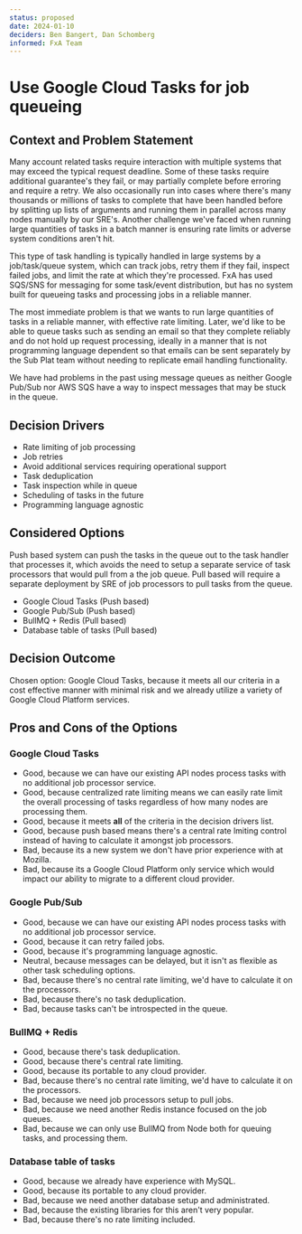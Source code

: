 ```yaml
---
status: proposed
date: 2024-01-10
deciders: Ben Bangert, Dan Schomberg
informed: FxA Team
---
```


# Use Google Cloud Tasks for job queueing

## Context and Problem Statement

Many account related tasks require interaction with multiple systems that may exceed the typical request deadline. Some of these tasks require additional guarantee's they fail, or may partially complete before erroring and require a retry. We also occasionally run into cases where there's many thousands or millions of tasks to complete that have been handled before by splitting up lists of arguments and running them in parallel across many nodes manually by our SRE's. Another challenge we've faced when running large quantities of tasks in a batch manner is ensuring rate limits or adverse system conditions aren't hit.

This type of task handling is typically handled in large systems by a job/task/queue system, which can track jobs, retry them if they fail, inspect failed jobs, and limit the rate at which they're processed. FxA has used SQS/SNS for messaging for some task/event distribution, but has no system built for queueing tasks and processing jobs in a reliable manner.

The most immediate problem is that we wants to run large quantities of tasks in a reliable manner, with effective rate limiting. Later, we'd like to be able to queue tasks such as sending an email so that they complete reliably and do not hold up request processing, ideally in a manner that is not programming language dependent so that emails can be sent separately by the Sub Plat team without needing to replicate email handling functionality.

We have had problems in the past using message queues as neither Google Pub/Sub nor AWS SQS have a way to inspect messages that may be stuck in the queue.

## Decision Drivers

- Rate limiting of job processing
- Job retries
- Avoid additional services requiring operational support
- Task deduplication
- Task inspection while in queue
- Scheduling of tasks in the future
- Programming language agnostic

## Considered Options

Push based system can push the tasks in the queue out to the task handler that processes it, which avoids the need to setup a separate service of task processors that would pull from a the job queue. Pull based will require a separate deployment by SRE of job processors to pull tasks from the queue.

- Google Cloud Tasks (Push based)
- Google Pub/Sub (Push based)
- BullMQ + Redis (Pull based)
- Database table of tasks (Pull based)

## Decision Outcome

Chosen option: Google Cloud Tasks, because it meets all our criteria in a cost effective manner with minimal risk and we already utilize a variety of Google Cloud Platform services.

## Pros and Cons of the Options

### Google Cloud Tasks

- Good, because we can have our existing API nodes process tasks with no additional job processor service.
- Good, because centralized rate limiting means we can easily rate limit the overall processing of tasks regardless of how many nodes are processing them.
- Good, because it meets **all** of the criteria in the decision drivers list.
- Good, because push based means there's a central rate lmiting control instead of having to calculate it amongst job processors.
- Bad, because its a new system we don't have prior experience with at Mozilla.
- Bad, because its a Google Cloud Platform only service which would impact our ability to migrate to a different cloud provider.

### Google Pub/Sub

- Good, because we can have our existing API nodes process tasks with no additional job processor service.
- Good, because it can retry failed jobs.
- Good, because it's programming language agnostic.
- Neutral, because messages can be delayed, but it isn't as flexible as other task scheduling options.
- Bad, because there's no central rate limiting, we'd have to calculate it on the processors.
- Bad, because there's no task deduplication.
- Bad, because tasks can't be introspected in the queue.

### BullMQ + Redis

- Good, because there's task deduplication.
- Good, because there's central rate limiting.
- Good, because its portable to any cloud provider.
- Bad, because there's no central rate limiting, we'd have to calculate it on the processors.
- Bad, because we need job processors setup to pull jobs.
- Bad, because we need another Redis instance focused on the job queues.
- Bad, because we can only use BullMQ from Node both for queuing tasks, and processing them.

### Database table of tasks

- Good, because we already have experience with MySQL.
- Good, because its portable to any cloud provider.
- Bad, because we need another database setup and administrated.
- Bad, because the existing libraries for this aren't very popular.
- Bad, because there's no rate limiting included.
